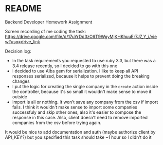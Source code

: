 # README

Backend Developer Homework Assignment

Screen recording of me coding the task: https://drive.google.com/file/d/17uYrDd3zO6T9WgyMjKHKhuuEr7J7_Y_i/view?usp=drive_link

Decision log:
- In the task requirements you requested to use ruby 3.3, but there was a 3.4 release recently, so I decided to go with this one
- I decided to use Alba gem for serialization. I like to keep  all API responses serialized, because it helps to prevent doing the breaking changes
- I put the logic for creating the single company in the `create` action inside the controller, because it's so small it wouldn't make sense to move it outside
- Import is all or nothing. It won't save any company from the csv if import fails. I think it wouldn't make sense to import some companies successfuly and skip other ones, also it's easier to compose the response in this case. Also, client doesn't need to remove imported companies from the csv before trying again.

It would be nice to add documentation and auth (maybe authorize client by API_KEY?) but you specified this task should take ~1 hour so I didn't do it
